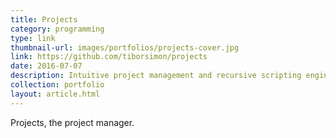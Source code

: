 ```yaml
---
title: Projects
category: programming
type: link
thumbnail-url: images/portfolios/projects-cover.jpg
link: https://github.com/tiborsimon/projects
date: 2016-07-07
description: Intuitive project management and recursive scripting engine.
collection: portfolio
layout: article.html
---
```


Projects, the project manager.
